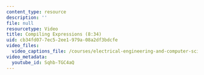 ```yaml
---
content_type: resource
description: ''
file: null
resourcetype: Video
title: Compiling Expressions (8:34)
uid: cb34fd07-7ec5-2ee1-979a-08a2df3bdcfe
video_files:
  video_captions_file: /courses/electrical-engineering-and-computer-science/6-004-computation-structures-spring-2017/c11/c11s2/c11s2v2/compiling-expressions-8-34-/Sqhb-TGC4aQ.vtt
video_metadata:
  youtube_id: Sqhb-TGC4aQ
---
```

